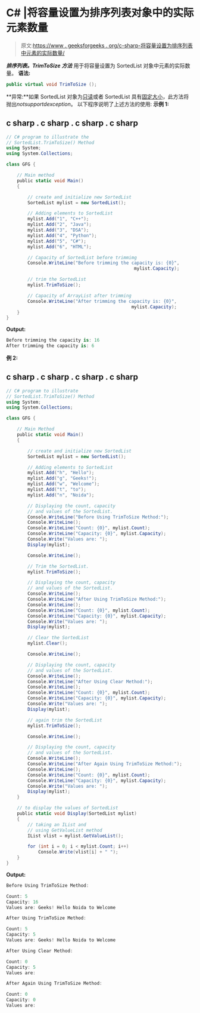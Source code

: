 # C# |将容量设置为排序列表对象中的实际元素数量

> 原文:[https://www . geeksforgeeks . org/c-sharp-将容量设置为排序列表中元素的实际数量/](https://www.geeksforgeeks.org/c-sharp-setting-the-capacity-to-the-actual-number-of-elements-in-a-sortedlist-object/)

***排序列表。TrimToSize 方法*** 用于将容量设置为 SortedList 对象中元素的实际数量。
**语法:**

```cs
public virtual void TrimToSize ();
```

**异常:**如果 SortedList 对象为[只读](https://www.geeksforgeeks.org/c-check-if-a-sortedlist-is-read-only/)或者 SortedList 具有[固定大小](https://www.geeksforgeeks.org/c-check-if-a-sortedlist-object-has-a-fixed-size/)，此方法将抛出*notsupportdexception*。
以下程序说明了上述方法的使用:
**示例 1:**

## c sharp . c sharp . c sharp . c sharp

```cs
// C# program to illustrate the
// SortedList.TrimToSize() Method
using System;
using System.Collections;

class GFG {

    // Main method
    public static void Main()
    {

        // create and initialize new SortedList
        SortedList mylist = new SortedList();

        // Adding elements to SortedList
        mylist.Add("1", "C++");
        mylist.Add("2", "Java");
        mylist.Add("3", "DSA");
        mylist.Add("4", "Python");
        mylist.Add("5", "C#");
        mylist.Add("6", "HTML");

        // Capacity of SortedList before trimmimg
        Console.WriteLine("Before trimming the capacity is: {0}",
                                                mylist.Capacity);

        // trim the SortedList
        mylist.TrimToSize();

        // Capacity of ArrayList after trimming
        Console.WriteLine("After trimming the capacity is: {0}",
                                               mylist.Capacity);
    }
}
```

**Output:** 

```cs
Before trimming the capacity is: 16
After trimming the capacity is: 6
```

**例 2:**

## c sharp . c sharp . c sharp . c sharp

```cs
// C# program to illustrate
// SortedList.TrimToSize() Method
using System;
using System.Collections;

class GFG {

    // Main Method
    public static void Main()
    {

        // create and initialize new SortedList
        SortedList mylist = new SortedList();

        // Adding elements to SortedList
        mylist.Add("h", "Hello");
        mylist.Add("g", "Geeks!");
        mylist.Add("w", "Welcome");
        mylist.Add("t", "to");
        mylist.Add("n", "Noida");

        // Displaying the count, capacity
        // and values of the SortedList.
        Console.WriteLine("Before Using TrimToSize Method:");
        Console.WriteLine();
        Console.WriteLine("Count: {0}", mylist.Count);
        Console.WriteLine("Capacity: {0}", mylist.Capacity);
        Console.Write("Values are: ");
        Display(mylist);

        Console.WriteLine();

        // Trim the SortedList.
        mylist.TrimToSize();

        // Displaying the count, capacity
        // and values of the SortedList.
        Console.WriteLine();
        Console.WriteLine("After Using TrimToSize Method:");
        Console.WriteLine();
        Console.WriteLine("Count: {0}", mylist.Count);
        Console.WriteLine("Capacity: {0}", mylist.Capacity);
        Console.Write("Values are: ");
        Display(mylist);

        // Clear the SortedList
        mylist.Clear();

        Console.WriteLine();

        // Displaying the count, capacity
        // and values of the SortedList.
        Console.WriteLine();
        Console.WriteLine("After Using Clear Method:");
        Console.WriteLine();
        Console.WriteLine("Count: {0}", mylist.Count);
        Console.WriteLine("Capacity: {0}", mylist.Capacity);
        Console.Write("Values are: ");
        Display(mylist);

        // again trim the SortedList
        mylist.TrimToSize();

        Console.WriteLine();

        // Displaying the count, capacity
        // and values of the SortedList.
        Console.WriteLine();
        Console.WriteLine("After Again Using TrimToSize Method:");
        Console.WriteLine();
        Console.WriteLine("Count: {0}", mylist.Count);
        Console.WriteLine("Capacity: {0}", mylist.Capacity);
        Console.Write("Values are: ");
        Display(mylist);
    }

    // to display the values of SortedList
    public static void Display(SortedList mylist)
    {
        // taking an IList and
        // using GetValueList method
        IList vlist = mylist.GetValueList();

        for (int i = 0; i < mylist.Count; i++)
            Console.Write(vlist[i] + " ");
    }
}
```

**Output:** 

```cs
Before Using TrimToSize Method:

Count: 5
Capacity: 16
Values are: Geeks! Hello Noida to Welcome 

After Using TrimToSize Method:

Count: 5
Capacity: 5
Values are: Geeks! Hello Noida to Welcome 

After Using Clear Method:

Count: 0
Capacity: 5
Values are: 

After Again Using TrimToSize Method:

Count: 0
Capacity: 0
Values are:
```